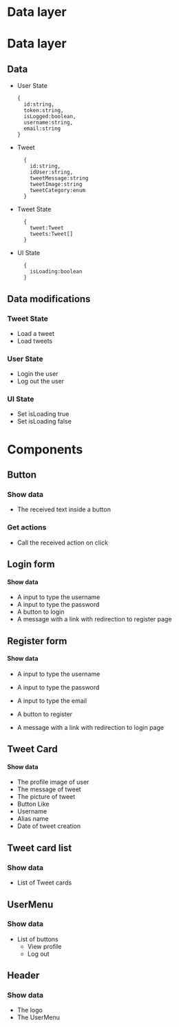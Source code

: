 # Data layer

# Data layer

## Data

- User State

      {
        id:string,
        token:string,
        isLogged:boolean,
        username:string,
        email:string
      }

- Tweet

        {
          id:string,
          idUser:string,
          tweetMessage:string
          tweetImage:string
          tweetCategory:enum
        }

- Tweet State

        {
          tweet:Tweet
          tweets:Tweet[]
        }

- UI State

        {
          isLoading:boolean
        }

## Data modifications

### Tweet State

- Load a tweet
- Load tweets

### User State

- Login the user
- Log out the user

### UI State

- Set isLoading true
- Set isLoading false

# Components

## Button

### Show data

- The received text inside a button

### Get actions

- Call the received action on click

## Login form

#### Show data

- A input to type the username
- A input to type the password
- A button to login
- A message with a link with redirection to register page

## Register form

#### Show data

- A input to type the username
- A input to type the password
- A input to type the email

- A button to register
- A message with a link with redirection to login page

## Tweet Card

#### Show data

- The profile image of user
- The message of tweet
- The picture of tweet
- Button Like
- Username
- Alias name
- Date of tweet creation

## Tweet card list

### Show data

- List of Tweet cards

## UserMenu

### Show data

- List of buttons
  - View profile
  - Log out

## Header

### Show data

- The logo
- The UserMenu
